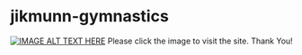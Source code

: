 # jikmunn-gymnastics

[![IMAGE ALT TEXT HERE](https://res.cloudinary.com/drlcxykvf/image/upload/v1742326479/banner1_sefgsi.png)](https://jikmunn-gymnastics.vercel.app/)
Please click the image to visit the site. Thank You!
